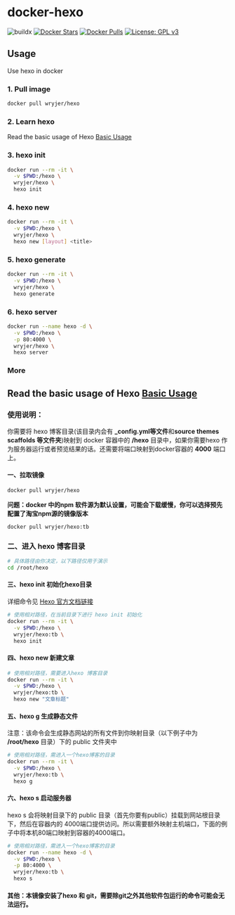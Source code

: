 # docker-hexo

![buildx](https://github.com/ryjer/docker-hexo/workflows/buildx/badge.svg)
[![Docker Stars](https://img.shields.io/docker/stars/ryjer/hexo.svg)](https://hub.docker.com/r/ryjer/hexo/)
[![Docker Pulls](https://img.shields.io/docker/pulls/ryjer/hexo.svg)](https://hub.docker.com/r/ryjer/hexo/)
[![License: GPL v3](https://img.shields.io/badge/License-GPL%20v3-blue.svg)](https://www.gnu.org/licenses/gpl-3.0)

## Usage
Use hexo in docker
### 1. Pull image
```bash
docker pull wryjer/hexo
```
### 2. Learn hexo
Read the basic usage of Hexo [Basic Usage](https://hexo.io/docs/commands.html)
### 3. hexo init
```bash
docker run --rm -it \
  -v $PWD:/hexo \
  wryjer/hexo \
  hexo init
```
### 4. hexo new
```bash
docker run --rm -it \
  -v $PWD:/hexo \
  wryjer/hexo \
  hexo new [layout] <title>
```
### 5. hexo generate
```bash
docker run --rm -it \
  -v $PWD:/hexo \
  wryjer/hexo \
  hexo generate
```
### 6. hexo server
```bash
docker run --name hexo -d \
  -v $PWD:/hexo \
  -p 80:4000 \
  wryjer/hexo \
  hexo server
```
### More
Read the basic usage of Hexo [Basic Usage](https://hexo.io/docs/commands.html)
---

### 使用说明：

你需要将 hexo 博客目录(该目录内会有 **_config.yml等文件**和**source themes scaffolds 等文件夹**)映射到 docker 容器中的 **/hexo** 目录中，如果你需要hexo 作为服务器运行或者预览结果的话。还需要将端口映射到docker容器的 **4000** 端口上。
#### 一、拉取镜像 
```bash
docker pull wryjer/hexo
```
**问题：docker 中的npm 软件源为默认设置，可能会下载缓慢，你可以选择预先配置了淘宝npm源的镜像版本**
```bash
docker pull wryjer/hexo:tb
```
### 二、进入 hexo 博客目录
``` bash
# 具体路径由你决定，以下路径仅用于演示
cd /root/hexo
```
#### 三、hexo init 初始化hexo目录
详细命令见 [Hexo 官方文档链接](https://hexo.io/zh-cn/docs/commands)
```bash
# 使用相对路径，在当前目录下进行 hexo init 初始化
docker run --rm -it \
  -v $PWD:/hexo \
  wryjer/hexo:tb \
  hexo init
```
#### 四、hexo new 新建文章
```bash
# 使用相对路径，需要进入hexo 博客目录
docker run --rm -it \
  -v $PWD:/hexo \
  wryjer/hexo:tb \
  hexo new "文章标题"
```
#### 五、hexo g 生成静态文件
注意：该命令会生成静态网站的所有文件到你映射目录（以下例子中为 **/root/hexo** 目录）下的 public 文件夹中
```bash
# 使用相对路径，需进入一个hexo博客的目录
docker run --rm -it \
  -v $PWD:/hexo \
  wryjer/hexo:tb \
  hexo g
```
#### 六、hexo s 启动服务器
hexo s 会将映射目录下的 public 目录（首先你要有public）挂载到网站根目录下，然后在容器内的 4000端口提供访问。所以需要额外映射主机端口，下面的例子中将本机80端口映射到容器的4000端口。
```bash
# 使用相对路径，需进入一个hexo博客的目录
docker run --name hexo -d \
  -v $PWD:/hexo \
  -p 80:4000 \
  wryjer/hexo:tb \
  hexo s
```
#### 其他：本镜像安装了hexo 和 git，需要除git之外其他软件包运行的命令可能会无法运行。
